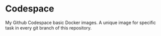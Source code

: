 # Codespace

My Github Codespace basic Docker images. A unique image for specific task in every git branch of this repository.
